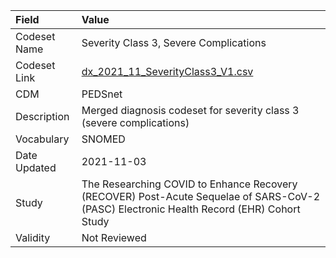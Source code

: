 |Field        |Value                                                                                                                                    |
|:------------|:----------------------------------------------------------------------------------------------------------------------------------------|
|Codeset Name |Severity Class 3, Severe Complications                                                                                                   |
|Codeset Link |[dx_2021_11_SeverityClass3_V1.csv](https://github.com/PEDSnet/Variable-Dictionary/blob/main/conditions/dx_2021_11_SeverityClass3_V1.csv) |
|CDM          |PEDSnet                                                                                                                                  |
|Description  |Merged diagnosis codeset for severity class 3 (severe complications)                                                                     |
|Vocabulary   |SNOMED                                                                                                                                   |
|Date Updated |2021-11-03                                                                                                                               |
|Study        |The Researching COVID to Enhance Recovery (RECOVER) Post-Acute Sequelae of SARS-CoV-2 (PASC) Electronic Health Record (EHR) Cohort Study |
|Validity     |Not Reviewed                                                                                                                             |
